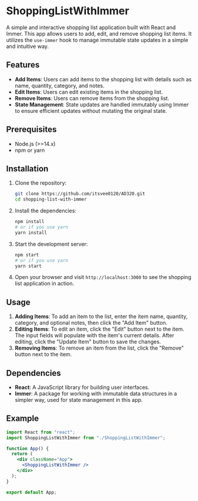 # ShoppingListWithImmer

A simple and interactive shopping list application built with React and Immer. This app allows users to add, edit, and remove shopping list items. It utilizes the `use-immer` hook to manage immutable state updates in a simple and intuitive way.

## Features

- **Add Items**: Users can add items to the shopping list with details such as name, quantity, category, and notes.
- **Edit Items**: Users can edit existing items in the shopping list.
- **Remove Items**: Users can remove items from the shopping list.
- **State Management**: State updates are handled immutably using Immer to ensure efficient updates without mutating the original state.

## Prerequisites

- Node.js (>=14.x)
- npm or yarn

## Installation

1. Clone the repository:

   ```bash
   git clone https://github.com/itsvee0120/AD320.git
   cd shopping-list-with-immer
   ```

2. Install the dependencies:

   ```bash
   npm install
   # or if you use yarn
   yarn install
   ```

3. Start the development server:

   ```bash
   npm start
   # or if you use yarn
   yarn start
   ```

4. Open your browser and visit `http://localhost:3000` to see the shopping list application in action.

## Usage

1. **Adding Items**: To add an item to the list, enter the item name, quantity, category, and optional notes, then click the "Add Item" button.
2. **Editing Items**: To edit an item, click the "Edit" button next to the item. The input fields will populate with the item's current details. After editing, click the "Update Item" button to save the changes.
3. **Removing Items**: To remove an item from the list, click the "Remove" button next to the item.

## Dependencies

- **React**: A JavaScript library for building user interfaces.
- **Immer**: A package for working with immutable data structures in a simpler way, used for state management in this app.

## Example

```jsx
import React from "react";
import ShoppingListWithImmer from "./ShoppingListWithImmer";

function App() {
  return (
    <div className="App">
      <ShoppingListWithImmer />
    </div>
  );
}

export default App;
```
